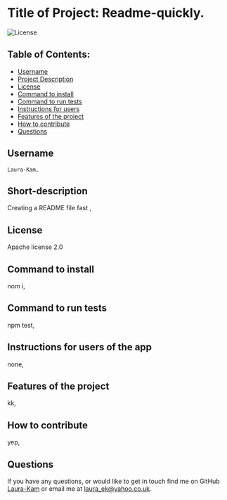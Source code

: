 # Title of Project: Readme-quickly.
  ![License](https://img.shields.io/badge/License-Apache_2.0-blue.svg)

  ## Table of Contents:
  
  * [Username](#username)
  * [Project Description](#short-description)
  * [License](#license)
  * [Command to install](#command-to-install)
  * [Command to run tests](#command-to-run-tests)
  * [Instructions for users](#instructions-for-users-of-the-app)
  * [Features of the project](#features-of-the-project)
  * [How to contribute](#how-to-contribute)
  * [Questions](#questions)
  

  ## Username
    Laura-Kam,
  ## Short-description
   Creating a README  file fast ,
## License
  Apache license 2.0 
  ## Command to install
   nom i,
  ## Command to run tests
   npm test,
  ## Instructions for users of the app
   none,
  ## Features of the project
   kk,
  ## How to contribute
   yep,
   ## Questions 
   If you have any questions, or would like to get in touch find me on GitHub [Laura-Kam](https://github.com/Laura-Kam)
   or email me at laura_ek@yahoo.co.uk.
